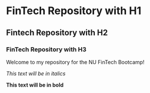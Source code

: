 # FinTech Repository with H1

## Fintech Repository with H2

### FinTech Repository with H3

Welcome to my repository for the NU FinTech Bootcamp!

*This text will be in italics*

**This text will be in bold**



